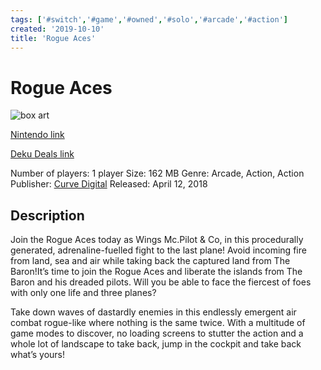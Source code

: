 ```yaml
---
tags: ['#switch','#game','#owned','#solo','#arcade','#action']
created: '2019-10-10'
title: 'Rogue Aces'
---
```

# Rogue Aces

![box art](https://assets.nintendo.com/image/upload/c_pad,f_auto,h_613,q_auto,w_1089/ncom/en_US/games/switch/r/rogue-aces-switch/hero?v=2021042919)

[Nintendo link](https://www.nintendo.com/games/detail/rogue-aces-switch/)

[Deku Deals link](https://www.dekudeals.com/items/rogue-aces)

Number of players: 1 player
Size: 162 MB
Genre: Arcade, Action, Action
Publisher: [Curve Digital](https://www.dekudeals.com/games?include[collection]=true&filter[publisher]=Curve+Digital)
Released: April 12, 2018

## Description

Join the Rogue Aces today as Wings Mc.Pilot & Co, in this procedurally generated, adrenaline-fuelled fight to the last plane! Avoid incoming fire from land, sea and air while taking back the captured land from The Baron!It’s time to join the Rogue Aces and liberate the islands from The Baron and his dreaded pilots. Will you be able to face the fiercest of foes with only one life and three planes? 

Take down waves of dastardly enemies in this endlessly emergent air combat rogue-like where nothing is the same twice. With a multitude of game modes to discover, no loading screens to stutter the action and a whole lot of landscape to take back, jump in the cockpit and take back what’s yours!
